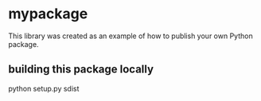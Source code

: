 # mypackage
This library was created as an example of how to publish your own Python package.

## building this package locally
python setup.py sdist